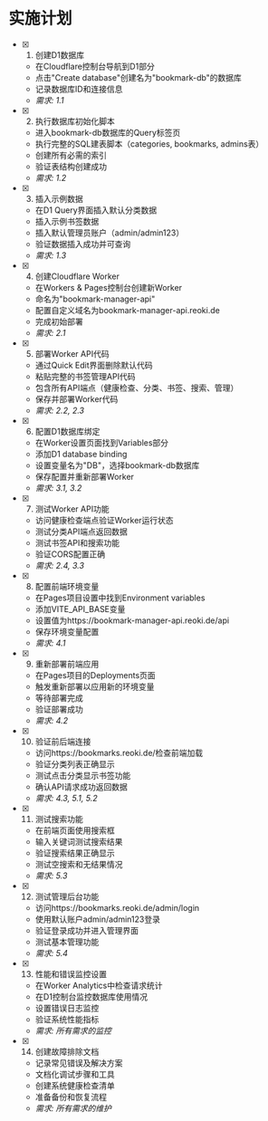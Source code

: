 # 实施计划

- [x] 1. 创建D1数据库



  - 在Cloudflare控制台导航到D1部分
  - 点击"Create database"创建名为"bookmark-db"的数据库
  - 记录数据库ID和连接信息
  - _需求: 1.1_

- [x] 2. 执行数据库初始化脚本



  - 进入bookmark-db数据库的Query标签页
  - 执行完整的SQL建表脚本（categories, bookmarks, admins表）
  - 创建所有必需的索引
  - 验证表结构创建成功
  - _需求: 1.2_

- [x] 3. 插入示例数据



  - 在D1 Query界面插入默认分类数据
  - 插入示例书签数据
  - 插入默认管理员账户（admin/admin123）
  - 验证数据插入成功并可查询
  - _需求: 1.3_

- [x] 4. 创建Cloudflare Worker



  - 在Workers & Pages控制台创建新Worker
  - 命名为"bookmark-manager-api"
  - 配置自定义域名为bookmark-manager-api.reoki.de
  - 完成初始部署
  - _需求: 2.1_

- [x] 5. 部署Worker API代码



  - 通过Quick Edit界面删除默认代码
  - 粘贴完整的书签管理API代码
  - 包含所有API端点（健康检查、分类、书签、搜索、管理）
  - 保存并部署Worker代码
  - _需求: 2.2, 2.3_

- [x] 6. 配置D1数据库绑定



  - 在Worker设置页面找到Variables部分
  - 添加D1 database binding
  - 设置变量名为"DB"，选择bookmark-db数据库
  - 保存配置并重新部署Worker
  - _需求: 3.1, 3.2_

- [x] 7. 测试Worker API功能



  - 访问健康检查端点验证Worker运行状态
  - 测试分类API端点返回数据
  - 测试书签API和搜索功能
  - 验证CORS配置正确
  - _需求: 2.4, 3.3_

- [x] 8. 配置前端环境变量



  - 在Pages项目设置中找到Environment variables
  - 添加VITE_API_BASE变量
  - 设置值为https://bookmark-manager-api.reoki.de/api
  - 保存环境变量配置
  - _需求: 4.1_

- [x] 9. 重新部署前端应用



  - 在Pages项目的Deployments页面
  - 触发重新部署以应用新的环境变量
  - 等待部署完成
  - 验证部署成功
  - _需求: 4.2_

- [x] 10. 验证前后端连接

  - 访问https://bookmarks.reoki.de/检查前端加载
  - 验证分类列表正确显示
  - 测试点击分类显示书签功能
  - 确认API请求成功返回数据
  - _需求: 4.3, 5.1, 5.2_

- [x] 11. 测试搜索功能

  - 在前端页面使用搜索框
  - 输入关键词测试搜索结果
  - 验证搜索结果正确显示
  - 测试空搜索和无结果情况
  - _需求: 5.3_

- [x] 12. 测试管理后台功能

  - 访问https://bookmarks.reoki.de/admin/login
  - 使用默认账户admin/admin123登录
  - 验证登录成功并进入管理界面
  - 测试基本管理功能
  - _需求: 5.4_

- [x] 13. 性能和错误监控设置

  - 在Worker Analytics中检查请求统计
  - 在D1控制台监控数据库使用情况
  - 设置错误日志监控
  - 验证系统性能指标
  - _需求: 所有需求的监控_

- [x] 14. 创建故障排除文档


  - 记录常见错误及解决方案
  - 文档化调试步骤和工具
  - 创建系统健康检查清单
  - 准备备份和恢复流程
  - _需求: 所有需求的维护_